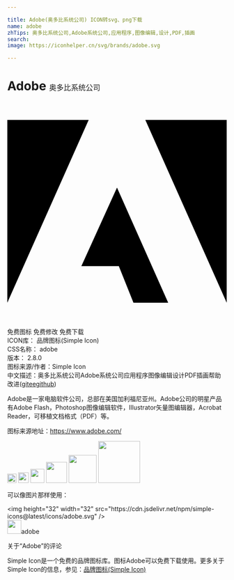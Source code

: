 ```yaml
---

title: Adobe(奥多比系统公司) ICON转svg、png下载
name: adobe
zhTips: 奥多比系统公司,Adobe系统公司,应用程序,图像编辑,设计,PDF,插画
search: 
image: https://iconhelper.cn/svg/brands/adobe.svg

---
```


# Adobe  <small style="font-size: 60%;font-weight: 100">奥多比系统公司</small>

<div id="svg" class="svg-wrap">
<svg role="img" viewBox="0 0 24 24" xmlns="http://www.w3.org/2000/svg"><title>Adobe icon</title><path d="M15.1 2H24v20L15.1 2zM8.9 2H0v20L8.9 2zM12 9.4L17.6 22h-3.8l-1.6-4H8.1L12 9.4z"/></svg>
</div>
<detail full-name='adobe'></detail>

<div class="detail-page">
<p>
<span><span class="badge-success badge">免费图标</span> <span class="badge-success badge">免费修改</span>  <span class="badge-success badge">免费下载</span> </span>
<br/>
<span>
ICON库：
<span class="badge-secondary badge">品牌图标(Simple Icon)</span> 
</span>
<br/>
<span>
CSS名称：
<span class="badge-secondary badge">adobe</span> 
</span>

<br/>
<span>
版本：
<span class="badge-secondary badge">2.8.0</span> 
</span>
<br/>
<span>图标来源/作者：<span class="badge-light badge">Simple Icon</span></span> 
<br/>
<span class="zh-detail">中文描述：<span class="badge-primary badge">奥多比系统公司</span><span class="badge-primary badge">Adobe系统公司</span><span class="badge-primary badge">应用程序</span><span class="badge-primary badge">图像编辑</span><span class="badge-primary badge">设计</span><span class="badge-primary badge">PDF</span><span class="badge-primary badge">插画</span><span class="help-link"><span>帮助改进</span>(<a href="https://gitee.com/liuwave/icon-helper/edit/master/json/brands/adobe.json" target="_blank" rel="noopener noreferrer">gitee</a><a href="https://github.com/liuwave/icon-helper/edit/master/json/brands/adobe.json" target="_blank" rel="noopener noreferrer">github</a></span>)</span><br/>
</p>
</div><div class="description description alert alert-light"><p>Adobe是一家电脑软件公司，总部在美国加利福尼亚州。Adobe公司的明星产品有Adobe Flash，Photoshop图像编辑软件，Illustrator矢量图编辑器，Acrobat Reader，可移植文档格式（PDF）等。</p><p>图标来源地址：<a href="https://www.adobe.com/" target="_blank" rel="noopener noreferrer">https://www.adobe.com/</a></p></div>
<div class="alert alert-dark">
<img height="21" width="21" src="https://cdn.jsdelivr.net/npm/simple-icons@latest/icons/adobe.svg" />
<img height="24" width="24" src="https://cdn.jsdelivr.net/npm/simple-icons@latest/icons/adobe.svg" />
<img height="32" width="32" src="https://cdn.jsdelivr.net/npm/simple-icons@latest/icons/adobe.svg" />
<img height="48" width="48" src="https://cdn.jsdelivr.net/npm/simple-icons@latest/icons/adobe.svg" />
<img height="64" width="64" src="https://cdn.jsdelivr.net/npm/simple-icons@latest/icons/adobe.svg" />
<img height="96" width="96" src="https://cdn.jsdelivr.net/npm/simple-icons@latest/icons/adobe.svg" />

</div>
<div>
  <p>可以像图片那样使用：    
  </p>
  <div class="alert alert-primary" style="font-size: 14px">
    &lt;img height="32" width="32" src="https://cdn.jsdelivr.net/npm/simple-icons@latest/icons/adobe.svg" /&gt;
    <copy-btn content='<img height="32" width="32" src="https://cdn.jsdelivr.net/npm/simple-icons@latest/icons/adobe.svg" />'></copy-btn>
  </div>
  <div class="alert alert-secondary">
    <img height="32" width="32" src="https://cdn.jsdelivr.net/npm/simple-icons@latest/icons/adobe.svg" />adobe
    <copy-btn content="adobe" btn-title="复制图标名称"></copy-btn>
  </div>
</div>

<Vssue title="关于“Adobe”的评论" >关于“Adobe”的评论</Vssue>


<div><p>Simple Icon是一个免费的品牌图标库。图标Adobe可以免费下载使用。更多关于  Simple Icon的信息，参见：<a target="_blank" href="https://iconhelper.cn/brands.html">品牌图标(Simple Icon)</a>
</p></div>
